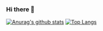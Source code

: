 ### Hi there 👋

[![Anurag's github stats](https://github-readme-stats.vercel.app/api?username=Kulasus&theme=radical&count_private=true&hide=issues)](https://github.com/anuraghazra/github-readme-stats)
[![Top Langs](https://github-readme-stats.vercel.app/api/top-langs/?username=Kulasus&layout=compact&theme=radical)](https://github.com/anuraghazra/github-readme-stats)



<!--
**Kulasus/Kulasus** is a ✨ _special_ ✨ repository because its `README.md` (this file) appears on your GitHub profile.

Here are some ideas to get you started:

- 🔭 I’m currently working on ...
- 🌱 I’m currently learning ...
- 👯 I’m looking to collaborate on ...
- 🤔 I’m looking for help with ...
- 💬 Ask me about ...
- 📫 How to reach me: ...
- 😄 Pronouns: ...
- ⚡ Fun fact: ...
-->
